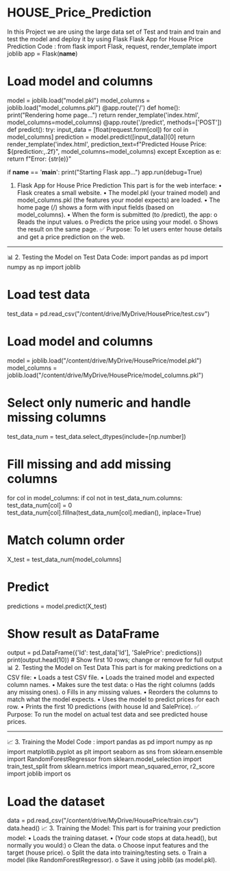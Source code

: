 # HOUSE_Price_Prediction
In this Project we are using the large data set of Test and train and train and test the model and deploy it by using Flask 
Flask App for House Price Prediction Code :
from flask import Flask, request, render_template
import joblib
app = Flask(__name__)
# Load model and columns
model = joblib.load("model.pkl")
model_columns = joblib.load("model_columns.pkl")
@app.route('/')
def home():
    print("Rendering home page...")
    return render_template('index.html', model_columns=model_columns)
@app.route('/predict', methods=['POST'])
def predict():
    try:
        input_data = [float(request.form[col]) for col in model_columns]
        prediction = model.predict([input_data])[0]
        return render_template('index.html',
                               prediction_text=f"Predicted House Price: ${prediction:,.2f}",
                               model_columns=model_columns)
    except Exception as e:
        return f"Error: {str(e)}"

if __name__ == '__main__':
    print("Starting Flask app...")
    app.run(debug=True)

1. Flask App for House Price Prediction
This part is for the web interface:
•	Flask creates a small website.
•	The model.pkl (your trained model) and model_columns.pkl (the features your model expects) are loaded.
•	The home page (/) shows a form with input fields (based on model_columns).
•	When the form is submitted (to /predict), the app:
o	Reads the input values.
o	Predicts the price using your model.
o	Shows the result on the same page.
✅ Purpose: To let users enter house details and get a price prediction on the web.
________________________________________
📊 2. Testing the Model on Test Data Code:
import pandas as pd
import numpy as np
import joblib
# Load test data
test_data = pd.read_csv("/content/drive/MyDrive/HousePrice/test.csv")
# Load model and columns
model = joblib.load("/content/drive/MyDrive/HousePrice/model.pkl")
model_columns = joblib.load("/content/drive/MyDrive/HousePrice/model_columns.pkl")
# Select only numeric and handle missing columns
test_data_num = test_data.select_dtypes(include=[np.number])
# Fill missing and add missing columns
for col in model_columns:
    if col not in test_data_num.columns:
        test_data_num[col] = 0
    test_data_num[col].fillna(test_data_num[col].median(), inplace=True)
# Match column order
X_test = test_data_num[model_columns]
# Predict
predictions = model.predict(X_test)
# Show result as DataFrame
output = pd.DataFrame({'Id': test_data['Id'], 'SalePrice': predictions})
print(output.head(10))  # Show first 10 rows; change or remove for full output
📊 2. Testing the Model on Test Data
This part is for making predictions on a CSV file:
•	Loads a test CSV file.
•	Loads the trained model and expected column names.
•	Makes sure the test data:
o	Has the right columns (adds any missing ones).
o	Fills in any missing values.
•	Reorders the columns to match what the model expects.
•	Uses the model to predict prices for each row.
•	Prints the first 10 predictions (with house Id and SalePrice).
✅ Purpose: To run the model on actual test data and see predicted house prices.
________________________________________
📈 3. Training the Model Code :
import pandas as pd
import numpy as np
import matplotlib.pyplot as plt
import seaborn as sns
from sklearn.ensemble import RandomForestRegressor
from sklearn.model_selection import train_test_split
from sklearn.metrics import mean_squared_error, r2_score
import joblib
import os
# Load the dataset
data = pd.read_csv("/content/drive/MyDrive/HousePrice/train.csv")
data.head()
📈 3. Training the Model:
This part is for training your prediction model:
•	Loads the training dataset.
•	(Your code stops at data.head(), but normally you would:)
o	Clean the data.
o	Choose input features and the target (house price).
o	Split the data into training/testing sets.
o	Train a model (like RandomForestRegressor).
o	Save it using joblib (as model.pkl).

